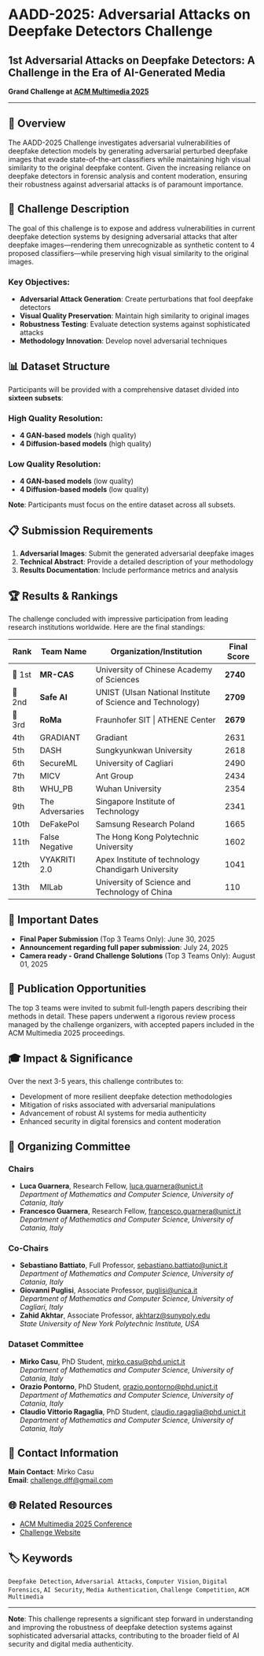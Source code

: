 # AADD-2025: Adversarial Attacks on Deepfake Detectors Challenge

## 1st Adversarial Attacks on Deepfake Detectors: A Challenge in the Era of AI-Generated Media

**Grand Challenge at [ACM Multimedia 2025](https://acmmm2025.org/)**

---

## 🎯 Overview

The AADD-2025 Challenge investigates adversarial vulnerabilities of deepfake detection models by generating adversarial perturbed deepfake images that evade state-of-the-art classifiers while maintaining high visual similarity to the original deepfake content. Given the increasing reliance on deepfake detectors in forensic analysis and content moderation, ensuring their robustness against adversarial attacks is of paramount importance.

## 🎪 Challenge Description

The goal of this challenge is to expose and address vulnerabilities in current deepfake detection systems by designing adversarial attacks that alter deepfake images—rendering them unrecognizable as synthetic content to 4 proposed classifiers—while preserving high visual similarity to the original images.

### Key Objectives:
- **Adversarial Attack Generation**: Create perturbations that fool deepfake detectors
- **Visual Quality Preservation**: Maintain high similarity to original images
- **Robustness Testing**: Evaluate detection systems against sophisticated attacks
- **Methodology Innovation**: Develop novel adversarial techniques

## 📊 Dataset Structure

Participants will be provided with a comprehensive dataset divided into **sixteen subsets**:

### High Quality Resolution:
- **4 GAN-based models** (high quality)
- **4 Diffusion-based models** (high quality)

### Low Quality Resolution:
- **4 GAN-based models** (low quality)
- **4 Diffusion-based models** (low quality)

**Note**: Participants must focus on the entire dataset across all subsets.

## 📋 Submission Requirements

1. **Adversarial Images**: Submit the generated adversarial deepfake images
2. **Technical Abstract**: Provide a detailed description of your methodology
3. **Results Documentation**: Include performance metrics and analysis

## 🏆 Results & Rankings

The challenge concluded with impressive participation from leading research institutions worldwide. Here are the final standings:

| Rank | Team Name | Organization/Institution | Final Score |
|------|-----------|-------------------------|-------------|
| 🥇 1st | **MR-CAS** | University of Chinese Academy of Sciences | **2740** |
| 🥈 2nd | **Safe AI** | UNIST (Ulsan National Institute of Science and Technology) | **2709** |
| 🥉 3rd | **RoMa** | Fraunhofer SIT \| ATHENE Center | **2679** |
| 4th | GRADIANT | Gradiant | 2631 |
| 5th | DASH | Sungkyunkwan University | 2618 |
| 6th | SecureML | University of Cagliari | 2490 |
| 7th | MICV | Ant Group | 2434 |
| 8th | WHU_PB | Wuhan University | 2354 |
| 9th | The Adversaries | Singapore Institute of Technology | 2341 |
| 10th | DeFakePol | Samsung Research Poland | 1665 |
| 11th | False Negative | The Hong Kong Polytechnic University | 1602 |
| 12th | VYAKRITI 2.0 | Apex Institute of technology Chandigarh University | 1041 |
| 13th | MILab | University of Science and Technology of China | 110 |

## 📅 Important Dates

- **Final Paper Submission** (Top 3 Teams Only): June 30, 2025
- **Announcement regarding full paper submission**: July 24, 2025
- **Camera ready - Grand Challenge Solutions** (Top 3 Teams Only): August 01, 2025

## 📝 Publication Opportunities

The top 3 teams were invited to submit full-length papers describing their methods in detail. These papers underwent a rigorous review process managed by the challenge organizers, with accepted papers included in the ACM Multimedia 2025 proceedings.

## 🎓 Impact & Significance

Over the next 3-5 years, this challenge contributes to:
- Development of more resilient deepfake detection methodologies
- Mitigation of risks associated with adversarial manipulations
- Advancement of robust AI systems for media authenticity
- Enhanced security in digital forensics and content moderation

## 👥 Organizing Committee

### Chairs
- **Luca Guarnera**, Research Fellow, luca.guarnera@unict.it  
  *Department of Mathematics and Computer Science, University of Catania, Italy*
- **Francesco Guarnera**, Research Fellow, francesco.guarnera@unict.it  
  *Department of Mathematics and Computer Science, University of Catania, Italy*

### Co-Chairs
- **Sebastiano Battiato**, Full Professor, sebastiano.battiato@unict.it  
  *Department of Mathematics and Computer Science, University of Catania, Italy*
- **Giovanni Puglisi**, Associate Professor, puglisi@unica.it  
  *Department of Mathematics and Computer Science, University of Cagliari, Italy*
- **Zahid Akhtar**, Associate Professor, akhtarz@sunypoly.edu  
  *State University of New York Polytechnic Institute, USA*

### Dataset Committee
- **Mirko Casu**, PhD Student, mirko.casu@phd.unict.it  
  *Department of Mathematics and Computer Science, University of Catania, Italy*
- **Orazio Pontorno**, PhD Student, orazio.pontorno@phd.unict.it  
  *Department of Mathematics and Computer Science, University of Catania, Italy*
- **Claudio Vittorio Ragaglia**, PhD Student, claudio.ragaglia@phd.unict.it  
  *Department of Mathematics and Computer Science, University of Catania, Italy*

## 📧 Contact Information

**Main Contact**: Mirko Casu  
**Email**: challenge.dff@gmail.com 

## 🌐 Related Resources

- [ACM Multimedia 2025 Conference](https://acmmm2025.org/)
- [Challenge Website](https://iplab.dmi.unict.it/mfs/acm-aadd-challenge-2025/)

## 🏷️ Keywords

`Deepfake Detection`, `Adversarial Attacks`, `Computer Vision`, `Digital Forensics`, `AI Security`, `Media Authentication`, `Challenge Competition`, `ACM Multimedia`

---

**Note**: This challenge represents a significant step forward in understanding and improving the robustness of deepfake detection systems against sophisticated adversarial attacks, contributing to the broader field of AI security and digital media authenticity.
